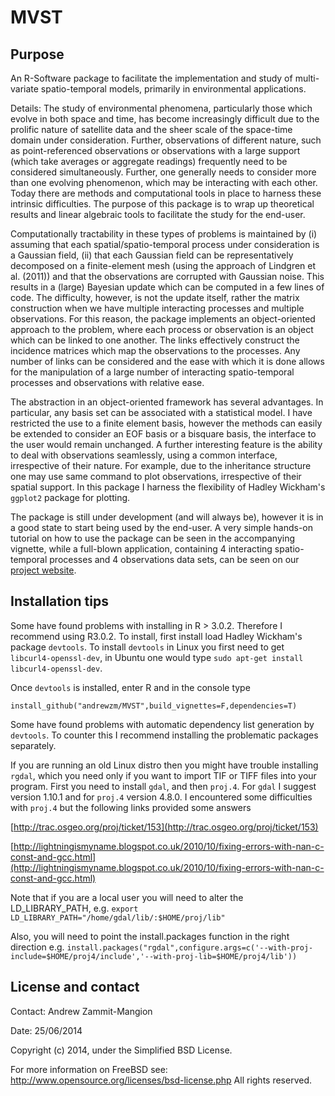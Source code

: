 MVST
=========

Purpose
-------

An R-Software package to facilitate the implementation and study of multi-variate spatio-temporal models, primarily in environmental applications. 
		
Details: The study of environmental phenomena, particularly those which evolve in both space and time, has become increasingly difficult due to the prolific nature of satellite data and the sheer scale of the space-time domain under consideration. Further, observations of different nature, such as point-referenced observations or observations with a large support (which take averages or aggregate readings) frequently need to be considered simultaneously. Further, one generally needs to consider more than one evolving phenomenon, which may be interacting with each other. Today there are methods and computational tools in place to harness these intrinsic difficulties. The purpose of this package is to wrap up theoretical results and linear algebraic tools to facilitate the study for the end-user.

Computationally tractability in these types of problems is maintained by (i) assuming that each spatial/spatio-temporal process under consideration is a Gaussian field, (ii) that each Gaussian field can be representatively decomposed on a finite-element mesh (using the approach of Lindgren et al. (2011)) and that the observations are corrupted with Gaussian noise. This results in a (large) Bayesian update which can be computed in a few lines of code. The difficulty, however, is not the update itself, rather the matrix construction when we have multiple interacting processes and multiple observations. For this reason, the package implements an object-oriented approach to the problem, where each process or observation is an object which can be linked to one another. The links effectively construct the incidence matrices which map the observations to the processes. Any number of links can be considered and the ease with which it is done allows for the manipulation of a large number of interacting spatio-temporal processes and observations with relative ease. 

The abstraction in an object-oriented framework has several advantages. In particular, any basis set can be associated with a statistical model. I have restricted the use to a finite element basis, however the methods can easily be extended to consider an EOF basis or a bisquare basis, the interface to the user would remain unchanged. A further interesting feature is the ability to deal with observations seamlessly, using a common interface, irrespective of their nature. For example, due to the inheritance structure one may use same command to plot observations, irrespective of their spatial support. In this package I harness the flexibility of Hadley Wickham's `ggplot2` package for plotting.

The package is still under development (and will always be), however it is in a good state to start being used by the end-user. A very simple hands-on tutorial on how to use the package can be seen in the accompanying vignette, while a full-blown application, containing 4 interacting spatio-temporal processes and 4 observations data sets, can be seen on our [project website](https://sites.google.com/site/wwwratesantarcticanet/home).
		
Installation tips
-------

Some have found problems with installing in R > 3.0.2. Therefore I recommend using R3.0.2. 
To install, first install load Hadley Wickham's package `devtools`. To install `devtools` in Linux you first need to get `libcurl4-openssl-dev`, in Ubuntu one would type `sudo apt-get install libcurl4-openssl-dev`.

Once `devtools` is installed, enter R and in the console type
	
	install_github("andrewzm/MVST",build_vignettes=F,dependencies=T)

Some have found problems with automatic dependency list generation by `devtools`. To counter this I recommend installing the problematic packages separately.

If you are running an old Linux distro then you might have trouble installing `rgdal`, which you need only if you want to import TIF or TIFF files into your program. First you need to install `gdal`, and then `proj.4`. For `gdal` I suggest version 1.10.1 and for `proj.4` version 4.8.0. I encountered some difficulties with `proj.4` but the following links provided some answers

[http://trac.osgeo.org/proj/ticket/153](http://trac.osgeo.org/proj/ticket/153)

[http://lightningismyname.blogspot.co.uk/2010/10/fixing-errors-with-nan-c-const-and-gcc.html](http://lightningismyname.blogspot.co.uk/2010/10/fixing-errors-with-nan-c-const-and-gcc.html)

Note that if you are a local user you will need to alter the LD_LIBRARY_PATH, e.g. `export LD_LIBRARY_PATH="/home/gdal/lib/:$HOME/proj/lib"`

Also, you will need to point the install.packages function in the right direction e.g.
`install.packages("rgdal",configure.args=c('--with-proj-include=$HOME/proj4/include','--with-proj-lib=$HOME/proj4/lib'))`

License and contact
---------------

Contact:	Andrew Zammit-Mangion

Date:	25/06/2014

Copyright (c) 2014, under the Simplified BSD License. 

For more information on FreeBSD see: http://www.opensource.org/licenses/bsd-license.php
All rights reserved.
